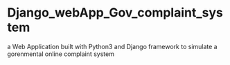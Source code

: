 # Django_webApp_Gov_complaint_system
a Web Application built with Python3 and Django framework to simulate a gorenmental online complaint system
